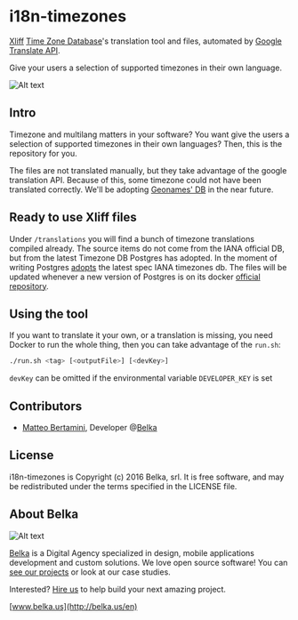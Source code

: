 # i18n-timezones

[Xliff](http://www.oasis-open.org/committees/xliff/documents/xliff-specification.htm) [Time Zone Database](https://www.iana.org/time-zones)'s translation tool and files, automated by [Google Translate API](https://cloud.google.com/translate/docs/languages).

Give your users a selection of supported timezones in their own language.

![Alt text](https://img.shields.io/badge/license-MIT-green.svg?style=flat)


## Intro
Timezone and multilang matters in your software? You want give the users a selection
of supported timezones in their own languages? Then, this is the repository for you.

The files are not translated manually, but they take advantage of the google translation API. Because of this, some
timezone could not have been translated correctly. We'll be adopting [Geonames' DB](geonames.org) in the near future.


## Ready to use Xliff files
Under `/translations` you will find a bunch of timezone translations compiled already. The source items do not come from
   the IANA official DB, but from the latest Timezone DB Postgres has adopted.
   In the moment of writing Postgres [adopts](https://github.com/postgres/postgres/blob/REL9_6_STABLE/src/timezone/README) the latest spec IANA timezones db.
   The files will be updated whenever a new version of Postgres is on its docker [official repository](https://hub.docker.com/_/postgres/).

## Using the tool
If you want to translate it your own, or a translation is missing, you need Docker to run the whole thing, then you can take advantage
of the `run.sh`:

```bash
./run.sh <tag> [<outputFile>] [<devKey>]
```

`devKey` can be omitted if the environmental variable `DEVELOPER_KEY` is set

## Contributors
- [Matteo Bertamini](https://github.com/bertuz), Developer @[Belka](https://github.com/BelkaLab)

## License
i18n-timezones is Copyright (c) 2016 Belka, srl. It is free software, and may be redistributed under the terms specified in the LICENSE file.

## About Belka
![Alt text](http://s2.postimg.org/rcjk3hf5x/logo_rosso.jpg)

[Belka](http://belka.us/en) is a Digital Agency specialized in design, mobile applications development and custom solutions.
We love open source software! You can [see our projects](http://belka.us/en/portfolio/) or look at our case studies.

Interested? [Hire us](http://belka.us/en/contacts/) to help build your next amazing project.

[www.belka.us](http://belka.us/en)
